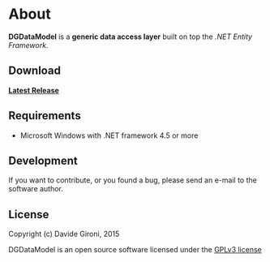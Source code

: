 About
===

**DGDataModel** is a **generic data access layer** built on top the *.NET Entity Framework*.

## Download

**[Latest Release](../../releases/latest)**

## Requirements

* Microsoft Windows with .NET framework 4.5 or more

## Development

If you want to contribute, or you found a bug, please send an e-mail to the software author.

## License

Copyright (c) Davide Gironi, 2015

DGDataModel is an open source software licensed under the [GPLv3 license](http://opensource.org/licenses/GPL-3.0)
